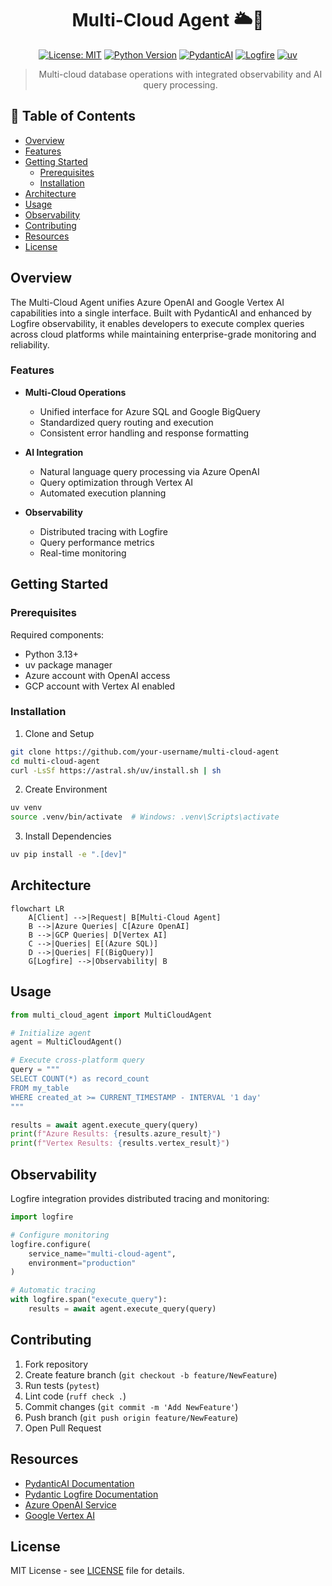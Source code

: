 <div align="center">

# Multi-Cloud Agent 🌥️🤖

[![License: MIT](https://img.shields.io/badge/License-MIT-blue.svg)](LICENSE)
[![Python Version](https://img.shields.io/badge/Python-3.13.1-blue.svg)](https://www.python.org/downloads/release/python-3130/)
[![PydanticAI](https://img.shields.io/badge/PydanticAI-0.0.15-%23DB3A64.svg
)](https://docs.pydantic.dev/latest/integrations/ai/)
[![Logfire](https://img.shields.io/badge/Logfire-0.8.0-red.svg)](https://logfire.sh/)
[![uv](https://img.shields.io/badge/uv-0.5.1-darkgreen.svg)](https://docs.astral.sh/uv/)

> Multi-cloud database operations with integrated observability and AI query processing.

</div>

## 📑 Table of Contents
- [Overview](#-overview)
- [Features](#-features)
- [Getting Started](#-getting-started)
  - [Prerequisites](#prerequisites)
  - [Installation](#️-installation)
- [Architecture](#️-architecture)
- [Usage](#-usage)
- [Observability](#-observability)
- [Contributing](#-contributing)
- [Resources](#-resources)
- [License](#-license)

## Overview

The Multi-Cloud Agent unifies Azure OpenAI and Google Vertex AI capabilities into a single interface. Built with PydanticAI and enhanced by Logfire observability, it enables developers to execute complex queries across cloud platforms while maintaining enterprise-grade monitoring and reliability.

### Features

- **Multi-Cloud Operations**
  - Unified interface for Azure SQL and Google BigQuery
  - Standardized query routing and execution
  - Consistent error handling and response formatting

- **AI Integration**
  - Natural language query processing via Azure OpenAI
  - Query optimization through Vertex AI
  - Automated execution planning

- **Observability**
  - Distributed tracing with Logfire
  - Query performance metrics
  - Real-time monitoring

## Getting Started

### Prerequisites

Required components:

- Python 3.13+
- uv package manager
- Azure account with OpenAI access
- GCP account with Vertex AI enabled

### Installation

1. Clone and Setup

```bash
git clone https://github.com/your-username/multi-cloud-agent
cd multi-cloud-agent
curl -LsSf https://astral.sh/uv/install.sh | sh
```

2. Create Environment

```bash
uv venv
source .venv/bin/activate  # Windows: .venv\Scripts\activate
```

3. Install Dependencies

```bash
uv pip install -e ".[dev]"
```

## Architecture

```mermaid
flowchart LR
    A[Client] -->|Request| B[Multi-Cloud Agent]
    B -->|Azure Queries| C[Azure OpenAI]
    B -->|GCP Queries| D[Vertex AI]
    C -->|Queries| E[(Azure SQL)]
    D -->|Queries| F[(BigQuery)]
    G[Logfire] -->|Observability| B

```

## Usage

```python
from multi_cloud_agent import MultiCloudAgent

# Initialize agent
agent = MultiCloudAgent()

# Execute cross-platform query
query = """
SELECT COUNT(*) as record_count
FROM my_table
WHERE created_at >= CURRENT_TIMESTAMP - INTERVAL '1 day'
"""

results = await agent.execute_query(query)
print(f"Azure Results: {results.azure_result}")
print(f"Vertex Results: {results.vertex_result}")
```

## Observability

Logfire integration provides distributed tracing and monitoring:

```python
import logfire

# Configure monitoring
logfire.configure(
    service_name="multi-cloud-agent",
    environment="production"
)

# Automatic tracing
with logfire.span("execute_query"):
    results = await agent.execute_query(query)
```

## Contributing

1. Fork repository
2. Create feature branch (`git checkout -b feature/NewFeature`)
3. Run tests (`pytest`)
4. Lint code (`ruff check .`)
5. Commit changes (`git commit -m 'Add NewFeature'`)
6. Push branch (`git push origin feature/NewFeature`)
7. Open Pull Request

## Resources

- [PydanticAI Documentation](https://ai.pydantic.dev/)
- [Pydantic Logfire Documentation](https://github.com/pydantic/logfire)
- [Azure OpenAI Service](https://azure.microsoft.com/en-us/products/cognitive-services/openai-service)
- [Google Vertex AI](https://cloud.google.com/vertex-ai)

## License

MIT License - see [LICENSE](LICENSE) file for details.
